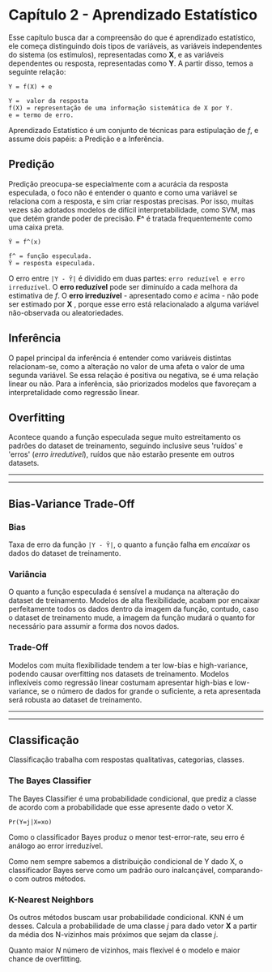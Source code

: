 # Capítulo 2 - Aprendizado Estatístico

Esse capítulo busca dar a compreensão do que é aprendizado estatístico, ele começa distinguindo dois tipos de variáveis, as variáveis independentes do sistema (os estímulos), representadas como **X**,  e as variáveis dependentes ou resposta, representadas como **Y**. A partir disso, temos a seguinte relação:

```
Y = f(X) + e
```

```
Y =  valor da resposta
f(X) = representação de uma informação sistemática de X por Y.
e = termo de erro.
```

Aprendizado Estatístico é um conjunto de técnicas para estipulação de *f*, e assume dois papéis: a Predição e a Inferência. 


## Predição

Predição preocupa-se especialmente com a acurácia da resposta especulada, o foco não é entender o quanto e como uma variável se relaciona com a resposta, e sim criar respostas precisas. Por isso, muitas vezes são adotados modelos de difícil interpretabilidade, como SVM, mas que detém grande poder de precisão. **F^** é tratada frequentemente como uma caixa preta.

```
Ŷ = f^(x)

f^ = função especulada.
Ŷ = resposta especulada.
``` 

O erro entre `|Y - Ŷ|` é dividido em duas partes: `erro reduzível e erro irreduzível`. O **erro reduzível** pode ser diminuído a cada melhora da estimativa de *f*. O **erro irreduzível** - apresentado como *e* acima - não pode ser estimado por **X** , porque esse erro está relacionalado a alguma variável não-observada ou aleatoriedades. 

## Inferência

O papel principal da inferência é entender como variáveis distintas relacionam-se, como a alteração no valor de uma afeta o valor de uma segunda variável. Se essa relação é positiva ou negativa, se é uma relação linear ou não. Para a inferência, são priorizados modelos que favoreçam a interpretalidade como regressão linear.

## Overfitting

Acontece quando a função especulada segue muito estreitamento os padrões do dataset de treinamento, seguindo inclusive seus 'ruídos' e 'erros' (*erro irredutível*), ruídos que não estarão presente em outros datasets.

---
---

## Bias-Variance Trade-Off

### Bias

Taxa de erro da função `|Y - Ŷ|`, o quanto a função falha em *encaixar* os dados do dataset de treinamento.

### Variância

O quanto a função especulada é sensível a mudança na alteração do dataset de treinamento. Modelos de alta flexibilidade, acabam por encaixar perfeitamente todos os dados dentro da imagem da função, contudo, caso o dataset de treinamento mude, a imagem da função mudará o quanto for necessário para assumir a forma dos novos dados.

### Trade-Off

Modelos com muita flexibilidade tendem a ter low-bias e high-variance, podendo causar overfitting nos datasets de treinamento. Modelos inflexíveis como regressão linear costumam apresentar high-bias e low-variance, se o número de dados for grande o suficiente, a reta apresentada será robusta ao dataset de treinamento.

---
---


## Classificação

Classificação trabalha com respostas qualitativas, categorias, classes.

### The Bayes Classifier 

The Bayes Classifier é uma probabilidade condicional, que prediz a classe de acordo com a probabilidade que esse apresente dado o vetor X.

```
Pr(Y=j|X=xo)
```
Como o classificador Bayes produz o menor test-error-rate, seu erro é análogo ao error irreduzível.

Como nem sempre sabemos a distribuição condicional de Y dado X, o classificador Bayes serve como um padrão ouro inalcançável, comparando-o com outros métodos.

### K-Nearest Neighbors

Os outros métodos buscam usar probabilidade condicional. KNN é um desses. Calcula a probabilidade de uma classe *j* para dado vetor **X**  a partir da média dos N-vizinhos mais próximos que sejam da classe *j*.

Quanto maior *N* número de vizinhos, mais flexível é o modelo e maior chance de overfitting.


